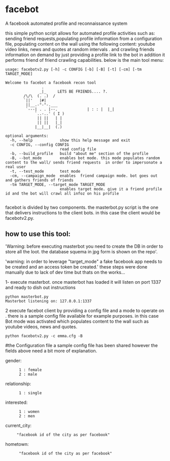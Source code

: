facebot
=======

A facebook automated profile and reconnaissance system 

this simple python script allows for automated profile activities such as: sending friend requests,populating profile information from a configuration file,  populating content on the wall using the following content: youtube video links, news and quotes at random intervals . and crawling friends information on demand  by just providing a profile link  to the bot in addition it performs friend of friend crawling capabilities. below is the main tool menu: 
```
usage: facebotv2.py [-h] -c CONFIG [-b] [-B] [-t] [-cm] [-tm TARGET_MODE]

Welcome to facebot a facebook recon tool
                .
               _|_     LETS BE FRIENDS.... ?.
        /\/\  (. .)  /
        `||'   |#|
         ||__.-"-"-.___
         `---| . . |--.             | : : |  |_|
             `..-..' ( I )
              || ||   | |
              || ||   |_|
             |__|__|  (.)

optional arguments:
  -h, --help            show this help message and exit
  -c CONFIG, --config CONFIG
                        read config file
  -b, --build_profile   build "about me" section of the profile
  -B, --bot_mode        enables bot mode. this mode populates random content to the wall/ sends friend requests  in order to impersonate a real user
  -t, --test_mode       test mode
  -cm, --campaign_mode  enables  friend campaign mode. bot goes out and gathers friends of friends
  -tm TARGET_MODE, --target_mode TARGET_MODE
                        enables target mode. give it a friend profile id and the bot will crawl all infoz on his profile 


```

facebot is divided by two components. the masterbot.py script is the one that delivers instructions to the client bots. in this case the client would be facebotv2.py. 

## how to use this tool:

'Warning: before executing masterbot you need to create the DB in order to store all the loot. the database squema in jpg form is shown on the repo'.

'warning: in order to leverage "target_mode" a fake facebook app needs to be created and an access token be created.' these steps were done manually due to lack of dev time but thats on the works...


1- execute masterbot. once masterbot has loaded it will listen on port 1337 and ready to dish out instructions 
```
python masterbot.py 
Masterbot listening on: 127.0.0.1:1337
```
2  execute facebot client by providing a config file and a mode to operate on . there is a sample config file available  for example purposes. in this case Bot mode was activated which populates content to the wall such as youtube videos, news and quotes. 
```
python facebotv2.py -c emma.cfg -B
```

#the Configuration file 
a sample config file has been shared  however the fields above need a bit more of explanation. 

gender:

          1 : female
          2 : male
relationship:

          1 : single
interested:

          1 : women
          2 : men
current_city:
         
         "facebook id of the city as per facebook"
hometown:
                
          "facebook id of the city as per facebook"
